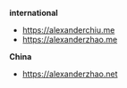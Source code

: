 **international**
- https://alexanderchiu.me  
- https://alexanderzhao.me

**China**
- https://alexanderzhao.net
